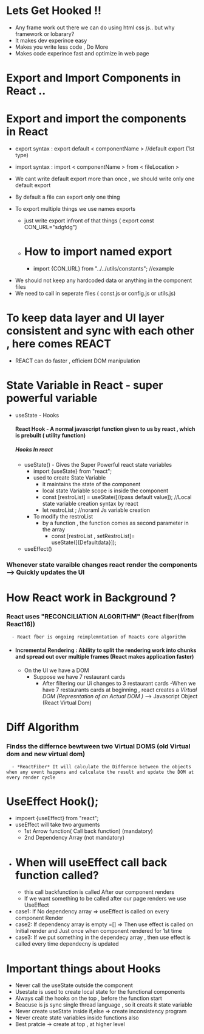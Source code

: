 # Lets Get Hooked !!

- Any frame work out there we can do using html css js.. but why framework or lobarary?
- It makes dev experince easy
- Makes you write less code , Do More
- Makes code experince fast and optimize in web page

# Export and Import Components in React ..

# Export and import the components in React

- export syntax : export default < componentName > //default export (1st type)
- import syntax : import < componentName > from < fileLocation >

- We cant write default export more than once , we should write only one default export
- By default a file can export only one thing
- To export multiple things we use names exports
  - just write export infront of that things ( export const CON_URL="sdgfdg")
  - # How to import named export
    - import {CON_URL} from "../../utils/constants"; //example

* We should not keep any hardcoded data or anything in the component files
* We need to call in seperate files ( const.js or config.js or utils.js)

# To keep data layer and UI layer consistent and sync with each other , here comes REACT

- REACT can do faster , efficient DOM manipulation

# State Variable in React - super powerful variable

- useState - Hooks
  #### React Hook - A normal javascript function given to us by react , which is prebuilt ( utility function)
  ##### Hooks In react
  - useState() - Gives the Super Powerful react state variables
    - import {useState} from "react";
    - used to create State Variable
      - it maintains the state of the component
      - local state Variable scope is inside the component
      - const [restroList] = useState([//pass default value]); //Local state variable creation syntax by react
      - let restroList ; //noraml Js variable creation
    - To modify the restroList
      - by a function , the function comes as second parameter in the array
        - const [restroList , setRestroList]= useState([{Defaultdata}]);
  - useEffect()

### Whenever state varaible changes react render the components --> Quickly updates the UI

# How React work in Background ?

### React uses "RECONCILIATION ALGORITHM" (React fiber(from React16))

      - React fber is ongoing reimplemntation of Reacts core algorithm

- #### Incremental Rendering : Ability to split the rendering work into chunks and spread out over multiple frames (React makes application faster)
  - On the UI we have a DOM
    - Suppose we have 7 restaurant cards
      - After filtering our Ui changes to 3 restaurant cards
        -When we have 7 restaurants cards at beginning , react creates a _Virtual DOM (Represntation of an Actual DOM )_ --> Javascript Object (React Virtual Dom)

# Diff Algorithm

### Findss the differnce bewtween two Virtual DOMS (old Virtual dom and new virtual dom)

      - *ReactFiber* It will calculate the Differnce between the objects when any event happens and calculate the result and update the DOM at every render cycle

# UseEffect Hook();

- impoert {useEffect} from "react";
- useEffect will take two arguments
  - 1st Arrow function( Call back function) (mandatory)
  - 2nd Dependency Array (not mandatory)
- # When will useEffect call back function called?
  - this call backfunction is called After our component renders
  - If we want something to be called after our page renders we use UseEffect
- case1: If No dependency array => useEffect is called on every component Render
- case2: If dependency array is empty =[] => Then use effect is called on Initial render and Just once when component rendered for 1st time
- case3: If we put something in the dependecy array , then use effect is called every time dependecny is updated

# Important things about Hooks

- Never call the useState outside the component
- Usestate is used to create local state for the functional components
- Always call the hooks on the top , before the function start
- Beacuse is js sync single thread language , so it creats it state variable
- Never create useState inside if,else => create inconsistency program
- Never create state variables inside functions also
- Best pratcie -> create at top , at higher level
